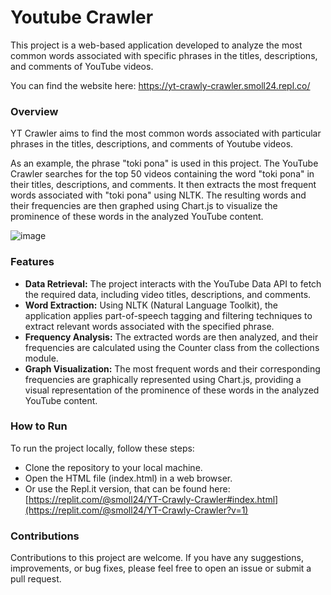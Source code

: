 # Youtube Crawler

This project is a web-based application developed to analyze the most common words associated with specific phrases in the titles, descriptions, and comments of YouTube videos.

You can find the website here: https://yt-crawly-crawler.smoll24.repl.co/

### Overview
YT Crawler aims to find the most common words associated with particular phrases in the titles, descriptions, and comments of Youtube videos.

As an example, the phrase "toki pona" is used in this project. 
The YouTube Crawler searches for the top 50 videos containing the word "toki pona" in their titles, descriptions, and comments. 
It then extracts the most frequent words associated with "toki pona" using NLTK. 
The resulting words and their frequencies are then graphed using Chart.js to visualize the prominence of these words in the analyzed YouTube content.

![image](https://github.com/smoll24/YT-Crawly-Crawler/assets/115204665/0aea4f05-740a-416d-b635-e31d627217c7)

### Features

* **Data Retrieval:** The project interacts with the YouTube Data API to fetch the required data, including video titles, descriptions, and comments.
* **Word Extraction:** Using NLTK (Natural Language Toolkit), the application applies part-of-speech tagging and filtering techniques to extract relevant words associated with the specified phrase.
* **Frequency Analysis:** The extracted words are then analyzed, and their frequencies are calculated using the Counter class from the collections module.
* **Graph Visualization:** The most frequent words and their corresponding frequencies are graphically represented using Chart.js, providing a visual representation of the prominence of these words in the analyzed YouTube content.

### How to Run
To run the project locally, follow these steps:
* Clone the repository to your local machine.
* Open the HTML file (index.html) in a web browser.
* Or use the Repl.it version, that can be found here: [https://replit.com/@smoll24/YT-Crawly-Crawler#index.html](https://replit.com/@smoll24/YT-Crawly-Crawler?v=1)

### Contributions
Contributions to this project are welcome. If you have any suggestions, improvements, or bug fixes, please feel free to open an issue or submit a pull request.
